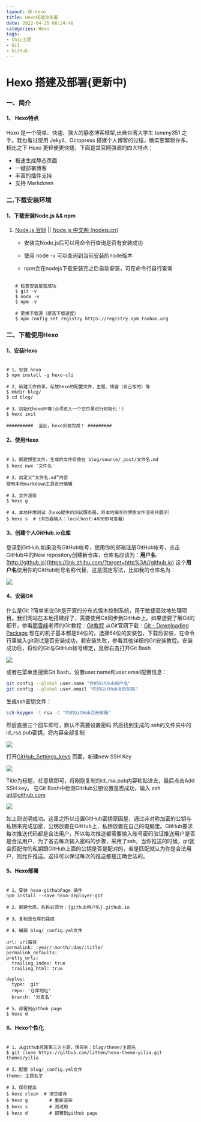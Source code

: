 ```yaml
---
layout: 序·hexo
title: Hexo搭建及部署
date: 2022-04-25 08:24:48
categories: Hexo
tags:
- Chic主题
- Git
- GitHub
---
```




# Hexo 搭建及部署(更新中)



### 一、简介

#### 1、 Hexo特点

Hexo 是一个简单、快速、强大的静态博客框架,出自台湾大学生 tommy351 之手。我也看过使用 Jekyll、Octopress 搭建个人博客的过程，确实要繁琐许多。相比之下 Hexo 更轻便更快捷，下面是其官网强调的四大特点：

- 极速生成静态页面
- 一键部署博客
- 丰富的插件支持
- 支持 Markdown



### 二.下载安装环境

#### 1、下载安装Node.js && npm

1. [Node.js 官网](https://nodejs.org/) || [Node.js 中文网 (nodejs.cn)](http://nodejs.cn/)

   - 安装完Node.js后可以用命令行查询是否有安装成功
   - 使用 node -v 可以查询到当前安装的node版本
   
   - npm会在nodejs下载安装完之后自动安装，可在命令行自行查询
   
   ```
   
   # 检查安装是否成功
   $ git -v
   $ node -v
   $ npm -v
   
   # 更换下载源（提高下载速度）
   $ npm config set registry https://registry.npm.taobao.org
   ```



### 二、下载使用Hexo
#### 1、安装Hexo

```

# 1、安装 hexo
$ npm install -g hexo-cli

# 2、新建工作目录，存放hexo的配置文件、主题、博客（自己写的）等
$ mkdir blog/
$ cd blog/

# 3、初始化hexo环境(必须进入一个空目录进行初始化！)
$ hexo init

##########  至此，hexo安装完成！ #########

```


#### 2、使用Hexo

```

# 1、新建博客文件，生成的文件存放在 blog/source/_post/文件名.md
$ hexo nwe '文件名'

# 2、自定义“文件名.md”内容
使用本地markdown工具进行编辑

# 3、文件渲染
$ hexo g

# 4、本地环境测试（hexo提供的测试服务器，将本地编写的博客文件渲染并展示）
$ hexo s  #（浏览器输入：localhost:4000即可查看）

```



#### 3、创建个人GitHub.io仓库

   登录到GitHub,如果没有GitHub帐号，使用你的邮箱注册GitHub帐号，点击GitHub中的New repository创建新仓库，仓库名应该为：**用户名**.[http://github.io](https://link.zhihu.com/?target=http%3A//github.io) 这个**用户名**使用你的GitHub帐号名称代替，这是固定写法，比如我的仓库名为：

![](https://cdn.jsdelivr.net/gh/linyin022/image@main/Hexo_img/githubio.png)



####  4、安装Git



什么是Git ?简单来说Git是开源的分布式版本控制系统，用于敏捷高效地处理项目。我们网站在本地搭建好了，需要使用Git同步到GitHub上。如果想要了解Git的细节，参看[廖雪峰](https://link.zhihu.com/?target=http%3A//weibo.com/liaoxuefeng)老师的Git教程：[Git教程](https://link.zhihu.com/?target=http%3A//www.liaoxuefeng.com/wiki/0013739516305929606dd18361248578c67b8067c8c017b000) 从Git官网下载：[Git - Downloading Package](https://link.zhihu.com/?target=https%3A//git-scm.com/download/win) 现在的机子基本都是64位的，选择64位的安装包，下载后安装，在命令行里输入git测试是否安装成功，若安装失败，参看其他详细的Git安装教程。安装成功后，将你的Git与GitHub帐号绑定，鼠标右击打开Git Bash

![](https://cdn.jsdelivr.net/gh/linyin022/image@main/Hexo_img/git_bash.jpg)

或者在菜单里搜索Git Bash，设置user.name和user.email配置信息：

```bash
git config --global user.name "你的GitHub用户名"
git config --global user.email "你的GitHub注册邮箱"
```

生成ssh密钥文件：

```bash
ssh-keygen -t rsa -C "你的GitHub注册邮箱"
```

然后直接三个回车即可，默认不需要设置密码
然后找到生成的.ssh的文件夹中的id_rsa.pub密钥，将内容全部复制

![](https://cdn.jsdelivr.net/gh/linyin022/image@main/Hexo_img/id_rsa.jpg)

打开[GitHub_Settings_keys](https://link.zhihu.com/?target=https%3A//github.com/settings/keys) 页面，新建new SSH Key

![](https://cdn.jsdelivr.net/gh/linyin022/image@main/Hexo_img/githubkey.jpg)

Title为标题，任意填即可，将刚刚复制的id_rsa.pub内容粘贴进去，最后点击Add SSH key。
在Git Bash中检测GitHub公钥设置是否成功，输入 ssh git@github.com 

![](https://cdn.jsdelivr.net/gh/linyin022/image@main/Hexo_img/ssh_key.jpg)

如上则说明成功。这里之所以设置GitHub密钥原因是，通过非对称加密的公钥与私钥来完成加密，公钥放置在GitHub上，私钥放置在自己的电脑里。GitHub要求每次推送代码都是合法用户，所以每次推送都需要输入账号密码验证推送用户是否是合法用户，为了省去每次输入密码的步骤，采用了ssh，当你推送的时候，git就会匹配你的私钥跟GitHub上面的公钥是否是配对的，若是匹配就认为你是合法用户，则允许推送。这样可以保证每次的推送都是正确合法的。

#### 5、Hexo部署

```

# 1、安装 hexo-githubPage 插件
npm install --save hexo-deployer-git

# 2、新建仓库，名称必须为：{github用户名}.github.io

# 3、复制该仓库的路径

# 4、编辑 blog/_config.yml文件

url: url路径
permalink: :year/:month/:day/:title/
permalink_defaults:
pretty_urls:
  trailing_index: true
  trailing_html: true 

deploy:
  type: 'git'
  repo: '仓库地址'
  branch: '分支名'

# 5、部署到github page
$ hexo d

```

#### 6、Hexo个性化

```

# 1、从github克隆第三方主题，保存到：blog/theme/主题名
$ git clone https://github.com/litten/hexo-theme-yilia.git themes/yilia

# 2、配置 blog/_config.yml文件
theme: 主题名字

# 3、保存提出
$ hexo clean  # 清空缓存 
$ hexo g 		# 重新渲染 
$ hexo s 		# 测试用
$ hexo d 		# 部署到github page


```







